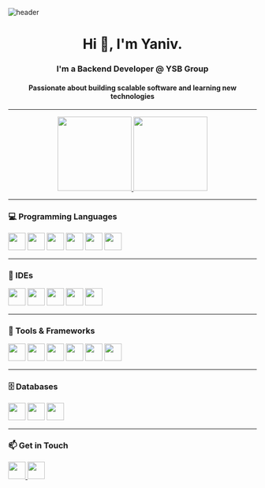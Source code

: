 ![header](https://capsule-render.vercel.app/api?type=waving&color=0:EEFF00,100:a82da8&height=200&section=header&text=Yaniv%20Levi&fontSize=55&animation=fadeIn)

<h1 align="center">Hi 👋, I'm Yaniv.</h1>

<h3 align="center">I'm a Backend Developer @ YSB Group</h3>
<h4 align="center">Passionate about building scalable software and learning new technologies</h4>

---

<div align="center">
  <a href="https://github.com/Yaniv208">
    <img height="150px" src="https://github-readme-streak-stats.herokuapp.com?user=Yaniv208&theme=dracula&date_format=M%20j%5B%2C%20Y%5D" />
  </a>
  <a href="https://github.com/Yaniv208">
    <img height="150px" src="https://github-readme-stats.vercel.app/api/top-langs/?username=Yaniv208&layout=compact&theme=dracula&hide=html,css" />
  </a>
</div>

---

### 💻 Programming Languages

<p>
  <img width="35" src="https://img.icons8.com/color/50/000000/c-programming.png"/>
  <img width="35" src="https://img.icons8.com/color/50/000000/c-plus-plus-logo.png"/>
  <img width="35" src="https://img.icons8.com/color/48/000000/c-sharp-logo.png"/>
  <img width="35" src="https://img.icons8.com/color/48/000000/java-coffee-cup-logo--v1.png"/>
  <img width="35" src="https://img.icons8.com/color/48/000000/python--v1.png"/>
  <img width="35" src="https://img.icons8.com/color/344/javascript--v1.png"/>
</p>

---

### 🧰 IDEs

<p>
  <img width="35" src="https://img.icons8.com/color/256/visual-studio--v2.png"/>
  <img width="35" src="https://img.icons8.com/fluency/48/000000/visual-studio-code-2019.png"/>
  <img width="35" src="https://img.icons8.com/color/48/000000/intellij-idea.png"/>
  <img width="35" src="https://img.icons8.com/fluency/344/4a90e2/jupyter.png"/>
  <img width="35" src="https://img.icons8.com/color/344/26e07f/android-studio--v3.png"/>
</p>

---

### 🧪 Tools & Frameworks

<p>
  <img width="35" src="https://img.icons8.com/color/48/000000/net-framework.png"/>
  <img width="35" src="https://img.icons8.com/color/48/000000/azure-1.png"/>
  <img width="35" src="https://img.icons8.com/color/512/spring-logo.png"/>
  <img width="35" src="https://img.icons8.com/stickers/344/selenium-test-automation.png"/>
  <img width="35" src="https://img.icons8.com/fluency/512/docker.png"/>
  <img width="35" src="https://img.icons8.com/color/512/git.png"/>
</p>

---

### 🗄️ Databases

<p>
  <img width="35" src="https://www.vectorlogo.zone/logos/firebase/firebase-icon.svg"/>
  <img width="35" src="https://img.icons8.com/fluency/48/000000/mysql-logo.png"/>
  <img width="35" src="https://img.icons8.com/external-tal-revivo-shadow-tal-revivo/48/000000/external-mongodb-a-cross-platform-document-oriented-database-program-logo-shadow-tal-revivo.png"/>
</p>

---

### 📫 Get in Touch

<p>
  <a href="mailto:Yaniv208@gmail.com">
    <img width="35" src="https://img.icons8.com/color/48/000000/gmail-new.png" />
  </a>
  <a href="https://www.linkedin.com/in/yaniv208/">
    <img width="35" src="https://img.icons8.com/color/48/000000/linkedin.png" />
  </a>
</p>
